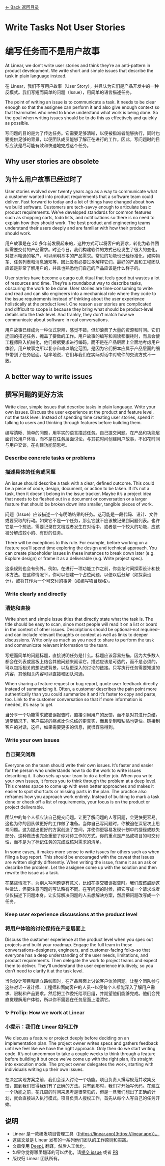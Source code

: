 [<- Back 返回目录](README.md)

# Write Tasks Not User Stories

# 编写任务而不是用户故事

At Linear, we don’t write user stories and think they’re an anti-pattern in product development. We write short and simple issues that describe the task in plain language instead.

在 Linear，我们不写用户故事（User Story），并且认为它们是产品开发中的一种反模式。我们写短而简单的问题（Issue），用简单的语言描述任务。

The point of writing an issue is to communicate a task. It needs to be clear enough so that the assignee can perform it and also give enough context so that teammates who need to know understand what work is being done. So the goal when writing issues should be to do this as effectively and quickly as possible.

写问题的目的是为了传达任务。它需要足够清晰，以便被指派者能够执行，同时也要提供足够的背景，以便团队成员能够了解正在进行的工作。因此，写问题时的目标应该是尽可能有效和快速地完成这个任务。

## Why user stories are obsolete

## 为什么用户故事已经过时了

User stories evolved over twenty years ago as a way to communicate what a customer wanted into product requirements that a software team could deliver. Fast forward to today and a lot of things have changed about how we build software. Customers are tech-savvy enough to articulate basic product requirements. We’ve developed standards for common features such as shopping carts, todo lists, and notifications so there is no need to explain how they should work. The best product and engineering teams understand their users deeply and are familiar with how their product should work.

用户故事是在 20 多年前发展起来的，这种方式可以将客户的要求，转化为软件团队需要交付的产品需求。时至今日，我们构建软件的方式已经发生了很大的变化。对技术精通的客户，可以阐明基本的产品需求。常见的功能也已经标准化，如购物车、任务列表和消息通知等，因此没有必要过多解释它们。最好的产品和工程团队应该是非常了解用户的，并且也熟悉他们自己的产品应该是什么样子的。

User stories have become a cargo cult ritual that feels good but wastes a lot of resources and time. They’re a roundabout way to describe tasks, obscuring the work to be done. User stories are time-consuming to write and read and can silo engineers into a mechanical role where they code to the issue requirements instead of thinking about the user experience holistically at the product level. One reason user stories are complicated and difficult to scope is because they bring what should be product-level details into the task level. And frankly, they don’t match how we communicate about software in real conversations.

用户故事已经成为一种仪式崇拜，感觉不错，但却浪费了大量的资源和时间。它们迂回的描述任务，掩盖了要做的工作。用户故事的编写和阅读都很耗时，而且会使工程师陷入机械化，他们根据要求进行编码，而不是在产品层面上全面地考虑用户体验。用户故事之所以复杂和难以确定范围，是因为它们把本应属于产品层面的细节带到了任务层面。坦率地说，它们与我们在实际对话中对软件的交流方式不一致。

## A better way to write issues

## 撰写问题的更好方法

Write clear, simple issues that describe tasks in plain language. Write your own issues. Discuss the user experience at the product and feature level, not the task level. Instead of spending time creating user stories, spend it talking to users and thinking through features before building them.

编写清晰、简单的问题，用平实的语言描述任务。自己提交问题。在产品和功能层面讨论用户体验，而不是在任务层面讨论。与其花时间创建用户故事，不如花时间与用户交谈，在构建功能前思考。

### Describe concrete tasks or problems

### 描述具体的任务或问题

An issue should describe a task with a clear, defined outcome. This could be a piece of code, design, document, or action to be taken. If it’s not a task, then it doesn’t belong in the issue tracker. Maybe it’s a project idea that needs to be fleshed out in a document or conversation or a larger feature that should be broken down into smaller, tangible pieces of work.

问题（Issue）应该描述一个有明确结果的任务。这可能是一段代码、设计、文件或要采取的行动。如果它不是一个任务，那么它就不应该被记录到问题列表。也许它是一个想法，需要记录在文档或者发生在对话中，或者是一个较大的功能，应该被分解成较小的、有形的任务。

There will be exceptions to this rule. For example, before working on a feature you’ll spend time exploring the design and technical approach. You can create placeholder issues in these instances to break down later (e.g. Explore design) or frame it as a deliverable (e.g. Write project spec).

这条规则也会有例外。例如，在进行一项功能工作之前，你会花时间探索设计和技术方法。在这种情况下，你可以创建一个占位问题，以便以后分解（如探索设计），或将其作为一个可交付的事务（如编写项目规格）。

### Write clearly and directly

### 清楚和直接

Write short and simple issue titles that directly state what the task is. The title should be easy to scan, since most people will read it on a list or board in the context of other issues. Descriptions should be optional–not required–and can include relevant thoughts or context as well as links to deeper discussions. Write only as much as you need to share to perform the task and communicate relevant information to the team.

写短而简单的问题标题，直接说明任务是什么。标题应该容易扫描，因为大多数人都会在列表或黑板上结合其他问题来阅读它。描述应该是可选的，而不是必须的，可以包括相关的想法或背景，以及更深入的讨论的链接。只写执行任务需要知道的内容，其他相关内容可以直接和团队沟通。

When sharing a feature request or bug report, quote user feedback directly instead of summarizing it. Often, a customer describes the pain point more authentically than you could summarize it and it’s faster to copy and paste, too. Link to the customer conversation so that if more information is needed, it’s easy to get.

当分享一个功能需求或错误报告时，直接引用用户的反馈，而不是对其进行总结。通常情况下，客户描述的痛点比你总结的更真实，而且复制和粘贴也更快。链接到客户的对话，这样，如果需要更多的信息，就很容易得到。

### Write your own issues

### 自己提交问题

Everyone on the team should write their own issues. It’s faster and easier for the person who understands how to do the work to write issues describing it. It also sets up your team to do a better job. When you write your own issues, it forces you to think through the problem at a deep level. This creates space to come up with even better approaches and makes it easier to spot shortcuts or missing parts in the plan. The practice also reframes how you approach work entirely. Instead of building to mark a task done or check off a list of requirements, your focus is on the product or project deliverable.

团队中的每个人都应该自己提交问题。让更了解问题的人写问题，会更快更容易。这也为你的团队做更好的工作做了准备。当你自己写问题时，你被迫在深层次上思考问题。这为提出更好的方案创造了空间，并使你更容易发现计划中的捷径或缺失部分。这种做法也完全重塑了你对待工作的方式。你的重点是产品或项目的可交付性，而不是为了标记任务的完成或核对需求的清单。

In some cases, it makes more sense to write issues for others such as when filing a bug report. This should be encouraged with the caveat that issues are written slightly differently. When writing the issue, frame it as an ask or describe the problem. Let the assignee come up with the solution and then rewrite the issue as a task.

在某些情况下，为别人写问题更有意义，比如在提交错误报告时。我们应该鼓励这种做法，但要注意问题的写法略有不同。在写问题的时候，把它写成一个请求或者仅仅描述下问题本身。让实际解决问题的人去想解决方案，然后把问题改写成一个任务。

### Keep user experience discussions at the product level

### 将用户体验的讨论保持在产品层面上

Discuss the customer experience at the product level when you spec out projects and build your roadmap. Engage the full team in these conversations–designers, engineers, and customer-facing folks–so that everyone has a deep understanding of the user needs, limitations, and product requirements. Then delegate the work to project teams and expect them to deliver. They’ll understand the user experience intuitively, so you don’t need to clarify it at the task level.

当你设计项目和建立路线图时，在产品层面上讨论客户体验问题。让整个团队参与这些对话--设计师、工程师和面向客户的人员--以便每个人都能深入了解用户需求、限制和产品要求。然后把工作委托给项目组，并期望他们能够完成。他们会凭直觉理解用户体验，所以你不需要在任务层面上澄清它。

### ✨ ProTip: How we work at Linear

### 小提示：我们在 Linear 如何工作

We discuss a feature or project deeply before deciding on an implementation plan. The project owner writes specs and gathers feedback until we feel like we have the right approach. Only then do we start writing code. It’s not uncommon to take a couple weeks to think through a feature before building it but once we’ve come up with the right plan, it’s straight into execution mode. The project owner delegates the work, starting with individuals writing up their own issues.

在决定实现方案之前，我们会深入讨论一个功能。项目负责人撰写规范并收集反馈，直到我们觉得我们有了正确的方法。只有到那时，我们才开始写代码。在建立一个功能之前，花几周的时间来思考是很常见的，但是一旦我们想出了正确的计划，就会直接进入执行模式。项目负责人授权工作，首先从每个人写自己的任务开始。

## 说明

* Linear 是一款研发项目管理工具（[https://linear.app](https://linear.app)）。
* 这些文章是 Linear 发布的一系列他们团队的工作原则和实践。
* 文章使用 [DeepL](https://www.deepl.com/translator) 翻译，然后人工优化。
* 如果你觉得哪里翻译的可以优化，请[提交 issue](https://github.com/flanker/linear-method-zh-cn/issues/new) 或者 [PR](https://github.com/flanker/linear-method-zh-cn/pulls)
* 版权归 Linear 团队所有。
